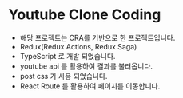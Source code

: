 # Youtube Clone Coding

- 해당 프로젝트는 CRA를 기반으로 한 프로젝트입니다.
- Redux(Redux Actions, Redux Saga)
- TypeScript 로 개발 되었습니다.
- youtube api 를 활용하여 결과를 불러옵니다.
- post css 가 사용 되었습니다.
- React Route 를 활용하여 페이지를 이동합니다.
